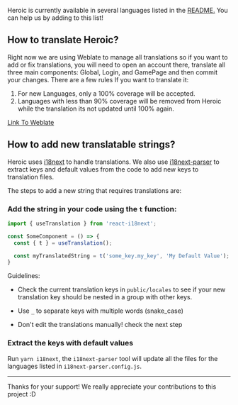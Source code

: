 Heroic is currently available in several languages listed in the [README.](https://github.com/flavioislima/HeroicGamesLauncher/blob/main/README.md)
You can help us by adding to this list!

## How to translate Heroic?

Right now we are using Weblate to manage all translations so if you want to add or fix translations, you will need to open an account there, translate all three main components: Global, Login, and GamePage and then commit your changes.
There are a few rules If you want to translate it:
1. For new Languages, only a 100% coverage will be accepted.
2. Languages with less than 90% coverage will be removed from Heroic while the translation its not updated until 100% again.

[Link To Weblate](https://hosted.weblate.org/projects/heroic-games-launcher/)

## How to add new translatable strings?

Heroic uses [i18next](https://www.i18next.com) to handle translations. We also use [i18next-parser](https://github.com/i18next/i18next-parser) to extract keys and default values from the code to add new keys to translation files.

The steps to add a new string that requires translations are:

### Add the string in your code using the `t` function:

```js
import { useTranslation } from 'react-i18next';

const SomeComponent = () => {
  const { t } = useTranslation();

  const myTranslatedString = t('some_key.my_key', 'My Default Value');
}

```

Guidelines:

- Check the current translation keys in `public/locales` to see if your new translation key should be nested in a group with other keys.

- Use `_` to separate keys with multiple words (snake_case)

- Don't edit the translations manually! check the next step

### Extract the keys with default values

Run `yarn i18next`, the `i18next-parser` tool will update all the files for the languages listed in `i18next-parser.config.js`.

---

Thanks for your support! We really appreciate your contributions to this project :D